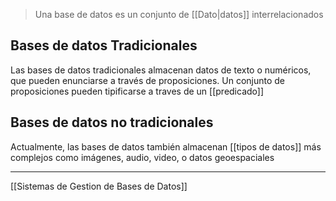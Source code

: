 >Una base de datos es un conjunto de [[Dato|datos]] interrelacionados

## Bases de datos Tradicionales
Las bases de datos tradicionales almacenan datos de texto o numéricos, que pueden enunciarse a través de proposiciones. Un conjunto de proposiciones pueden tipificarse a traves de un [[predicado]]


## Bases de datos no tradicionales
Actualmente, las bases de datos también almacenan [[tipos de datos]] más complejos como imágenes, audio, video, o datos geoespaciales

---
[[Sistemas de Gestion de Bases de Datos]]